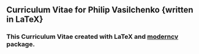 ## Curriculum Vitae for Philip Vasilchenko {written in LaTeX}

### This Curriculum Vitae created with LaTeX and [moderncv](http://www.ctan.org/pkg/moderncv) package.
